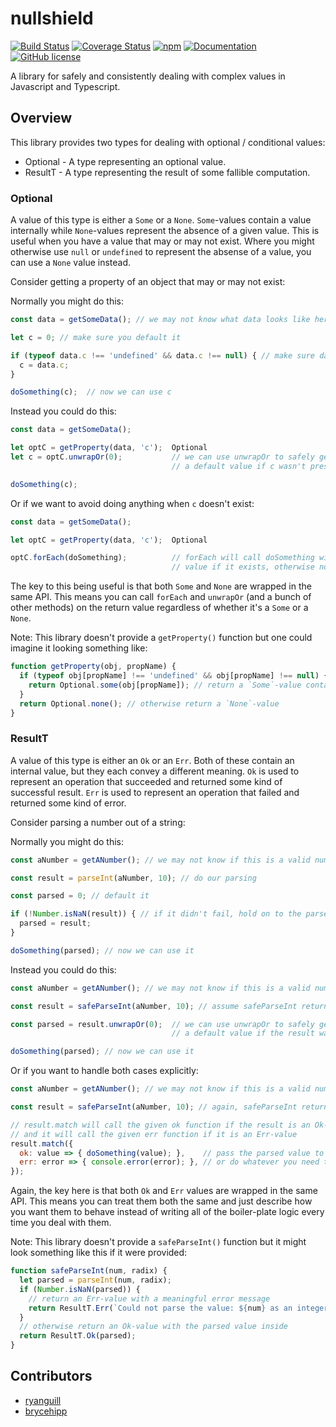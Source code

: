 # nullshield

[![Build Status](https://travis-ci.org/iwburns/nullshield.svg?branch=master)](https://travis-ci.org/iwburns/nullshield)
[![Coverage Status](https://coveralls.io/repos/github/iwburns/nullshield/badge.svg?branch=master)](https://coveralls.io/github/iwburns/nullshield?branch=master)
[![npm](https://img.shields.io/badge/npm-npm-green.svg)](https://www.npmjs.com/package/nullshield)
[![Documentation](https://img.shields.io/badge/docs-gh--pages-blue.svg)](https://iwburns.github.com/nullshield)
[![GitHub license](https://img.shields.io/github/license/iwburns/nullshield.svg)](https://github.com/iwburns/nullshield/blob/master/LICENSE)

A library for safely and consistently dealing with complex values in Javascript and Typescript.

## Overview

This library provides two types for dealing with optional / conditional values:
* Optional - A type representing an optional value.
* ResultT - A type representing the result of some fallible computation.

### Optional
A value of this type is either a `Some` or a `None`. `Some`-values contain a value internally while `None`-values represent the absence of a given value.  This is useful when you have a value that may or may not exist.  Where you might otherwise use `null` or `undefined` to represent the absense of a value, you can use a `None` value instead.

Consider getting a property of an object that may or may not exist:

Normally you might do this:
```javascript
const data = getSomeData(); // we may not know what data looks like here

let c = 0; // make sure you default it

if (typeof data.c !== 'undefined' && data.c !== null) { // make sure data.c exists
  c = data.c;
}

doSomething(c);  // now we can use c
```
Instead you could do this:
```javascript
const data = getSomeData();

let optC = getProperty(data, 'c');  Optional
let c = optC.unwrapOr(0);           // we can use unwrapOr to safely get the value or
                                    // a default value if c wasn't present on data

doSomething(c);
```
Or if we want to avoid doing anything when `c` doesn't exist:
```javascript
const data = getSomeData();

let optC = getProperty(data, 'c');  Optional

optC.forEach(doSomething);          // forEach will call doSomething with optC's internal
                                    // value if it exists, otherwise nothing happens
```
The key to this being useful is that both `Some` and `None` are wrapped in the same API. This means you can call `forEach` and `unwrapOr` (and a bunch of other methods) on the return value regardless of whether it's a `Some` or a `None`.

Note: This library doesn't provide a `getProperty()` function but one could imagine it looking something like:
```javascript
function getProperty(obj, propName) {
  if (typeof obj[propName] !== 'undefined' && obj[propName] !== null) {
    return Optional.some(obj[propName]); // return a `Some`-value containing the value internally
  }
  return Optional.none(); // otherwise return a `None`-value
}
```

### ResultT
A value of this type is either an `Ok` or an `Err`.  Both of these contain an internal value, but they each convey a different meaning.  `Ok` is used to represent an operation that succeeded and returned some kind of successful result.  `Err` is used to represent an operation that failed and returned some kind of error.

Consider parsing a number out of a string:

Normally you might do this:
```javascript
const aNumber = getANumber(); // we may not know if this is a valid number

const result = parseInt(aNumber, 10); // do our parsing

const parsed = 0; // default it

if (!Number.isNaN(result)) { // if it didn't fail, hold on to the parsed value
  parsed = result;
}

doSomething(parsed); // now we can use it
```
Instead you could do this:
```javascript
const aNumber = getANumber(); // we may not know if this is a valid number

const result = safeParseInt(aNumber, 10); // assume safeParseInt returns a ResultT

const parsed = result.unwrapOr(0);  // we can use unwrapOr to safely get the value or
                                    // a default value if the result was an Err-value

doSomething(parsed); // now we can use it
```
Or if you want to handle both cases explicitly:
```javascript
const aNumber = getANumber(); // we may not know if this is a valid number

const result = safeParseInt(aNumber, 10); // again, safeParseInt returns a `ResultT`

// result.match will call the given ok function if the result is an Ok-value
// and it will call the given err function if it is an Err-value
result.match({
  ok: value => { doSomething(value); },    // pass the parsed value to `doSomething`
  err: error => { console.error(error); }, // or do whatever you need to do with the error
});
```
Again, the key here is that both `Ok` and `Err` values are wrapped in the same API. This means you can treat them both the same and just describe how you want them to behave instead of writing all of the boiler-plate logic every time you deal with them.

Note: This library doesn't provide a `safeParseInt()` function but it might look something like this if it were provided:
```javascript
function safeParseInt(num, radix) {
  let parsed = parseInt(num, radix);
  if (Number.isNaN(parsed)) {
    // return an Err-value with a meaningful error message
    return ResultT.Err(`Could not parse the value: ${num} as an integer with radix: ${radix}`);
  }
  // otherwise return an Ok-value with the parsed value inside
  return ResultT.Ok(parsed);
}
```

## Contributors
* [ryanguill](https://github.com/ryanguill)
* [brycehipp](https://github.com/brycehipp)
